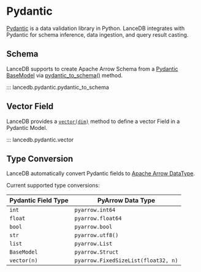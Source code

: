 # Pydantic

[Pydantic](https://docs.pydantic.dev/latest/) is a data validation library in Python.
LanceDB integrates with Pydantic for schema inference, data ingestion, and query result casting.

## Schema

LanceDB supports to create Apache Arrow Schema from a
[Pydantic BaseModel](https://docs.pydantic.dev/latest/api/main/#pydantic.main.BaseModel)
via [pydantic_to_schema()](python.md##lancedb.pydantic.pydantic_to_schema) method.

::: lancedb.pydantic.pydantic_to_schema

## Vector Field

LanceDB provides a [`vector(dim)`](python.md#lancedb.pydantic.vector) method to define a
vector Field in a Pydantic Model.

::: lancedb.pydantic.vector

## Type Conversion

LanceDB automatically convert Pydantic fields to
[Apache Arrow DataType](https://arrow.apache.org/docs/python/generated/pyarrow.DataType.html#pyarrow.DataType).

Current supported type conversions:

| Pydantic Field Type | PyArrow Data Type |
| ------------------- | ----------------- |
| `int`               | `pyarrow.int64`   |
| `float`              | `pyarrow.float64`  |
| `bool`              | `pyarrow.bool`    |
| `str`               | `pyarrow.utf8()`    |
| `list`              | `pyarrow.List`    |
| `BaseModel`         | `pyarrow.Struct`    |
| `vector(n)`         | `pyarrow.FixedSizeList(float32, n)` |
